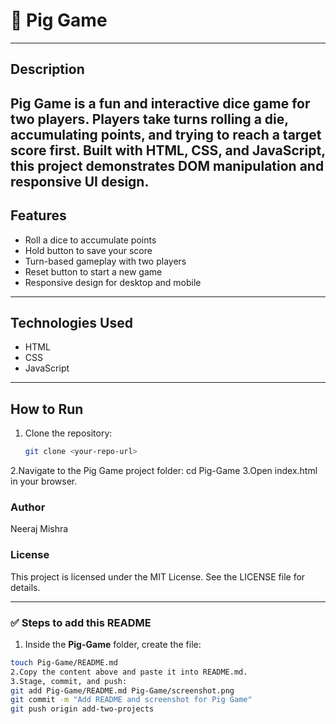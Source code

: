 # 🐷 Pig Game
---

## Description
Pig Game is a fun and interactive dice game for two players. Players take turns
rolling a die, accumulating points, and trying to reach a target score first. Built
with HTML, CSS, and JavaScript, this project demonstrates DOM manipulation and responsive UI design.
---

## Features
- Roll a dice to accumulate points
- Hold button to save your score
- Turn-based gameplay with two players
- Reset button to start a new game
- Responsive design for desktop and mobile
---

## Technologies Used
- HTML
- CSS
- JavaScript
---

## How to Run
1. Clone the repository:
   ```bash
   git clone <your-repo-url>
2.Navigate to the Pig Game project folder:
cd Pig-Game
3.Open index.html in your browser.

### Author
Neeraj Mishra

### License
This project is licensed under the MIT License. See the LICENSE
file for details.

---

### ✅ Steps to add this README

1. Inside the **Pig-Game** folder, create the file:
```bash
touch Pig-Game/README.md
2.Copy the content above and paste it into README.md.
3.Stage, commit, and push:
git add Pig-Game/README.md Pig-Game/screenshot.png
git commit -m "Add README and screenshot for Pig Game"
git push origin add-two-projects
